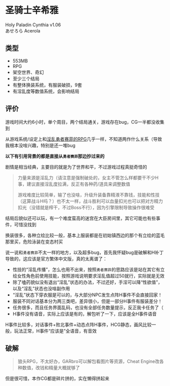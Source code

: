 # 圣骑士辛希雅

Holy Paladin Cynthia v1.06  
あせろら Acerola

## 类型

- 553MB
- RPG
- 架空世界、奇幻
- 至少三个结局
- 有整体换装系统，有服装破损，9套
- 有淫乱度等数值系统，会影响结局

## 评价

游戏时间大约6小时，单个周目，两个结局通关，游戏存在bug，CG一半都没收集到

从游戏系统/设定上和[淫乱勇者赛菲的RPG](淫乱勇者赛菲.md)几乎一样，不知道两作什么关系（导致我根本没啥兴趣，特别是还一堆bug

**以下有引用背景的都是直接从`勇者赛菲`那边抄过来的**

剧情是相当经典，主要目的就是为了世界和平，不过游戏过程真挺奇怪的
> 力量来源是淫乱力（请注意是强制破处的，女主不管怎么样都要干不少H事，建议直接淫乱度拉满，反正有各种药/道具来调整数值
>
> 游戏难度比较简单，输了也没啥，升级升装备靠精液不靠钱，技能和性技（这算战斗H吗？）也不太一样，战斗胜利可以血量扣光也可以把对方精力扣光（没错就是榨干，不过Boss不行），因为引擎限制导致操作很难受

结局后貌似还可以玩，有一个难度蛮高的迷宫在大臣房间里，其它可能也有些事件，可惜没找到

换装很多，各种立绘比较一般，基本上服装都是在初始镇西边的那个有立绘的蓝毛那里买，危险泳装在变态村买

说一说和`勇者赛菲`不太一样的地方，以及超多bug，首先我怀疑bug是破解和H补丁导致的，这应该是官方繁体中文版，真的太离谱了：

- 性技的“淫乱传播”，怎么也用不出来，按照`勇者赛菲`的思路应该是站在其它有立绘女性角色前使用技能，按照游戏说明要求淫乱值超过50就行，实际就是无效
- 除了嗑药貌似没有退出“淫乱”状态的办法，不过还好，手淫可以降“性欲值”，以及“淫乱”状态也没啥副作用
- “淫乱”状态下穿衣服是可以的，与大部分NPC发生点阵H事件不会直接回家！
- 服装不同对话基本分为两三类吧，差异很小，但是一部分H事件有服装差分！
- 任务很多，而且任务界面乱码，也没有全部任务数量提示，反正我卡任务了（
- H事件没有语音，实际上应该是有的，解包听了一下，应该是全H事件语音

H事件比较多，对话事件+败北事件+动态点阵H事件，HCG静态，画风比较一般，玩法正常，H事件“应该是”全语音，有音效

## 破解

> 狼头RPG，不太好办，GARbro可以解包看图片等资源，Cheat Engine改各种数值，改钱和精量大概就够了

但是很可惜，本作CG都是碎片拼的，实在懒得拼起来
